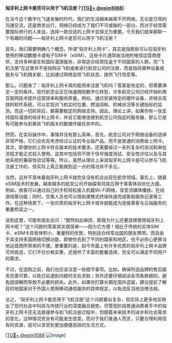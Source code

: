 **匈牙利上网卡是否可以用于飞机注册？[[TG💪+ @esim1088](https://t.me/s/esim1088)]**

在当今这个数字化飞速发展的时代，我们的生活越来越离不开网络。无论是日常的沟通交流，还是商务出行，网络已经成为了我们不可或缺的一部分。而对于经常需要国际旅行的人来说，选择一款合适的上网卡显得尤为重要。今天我们就来聊聊一个有趣的问题——匈牙利上网卡是否可以用于飞机注册？

首先，我们需要明确几个概念。所谓“匈牙利上网卡”，其实是指那些可以在匈牙利使用的移动数据卡或电子SIM卡（eSIM）。这些卡片通常由当地的电信运营商提供，支持多种语言和国际漫游服务，非常适合经常往返于不同国家的人群。而“飞机注册”在这里并不是指购买飞机或者进行航空公司的注册，而是指将某种设备或服务与飞机相关联，比如通过网络监控飞机状态、提供飞行信息等。

那么，问题来了：匈牙利上网卡真的能用来注册飞机吗？答案是肯定的，但需要满足一定的条件。现代航空业正在快速拥抱数字化转型，许多航空公司已经开始利用互联网技术提升运营效率和服务质量。例如，通过安装特定的硬件设备，并结合高效的软件系统，可以实现对飞机实时位置、燃油消耗、机械状况等关键指标的监测。而这一切的背后，都需要稳定的网络支持。因此，理论上讲，如果你有一张支持国际漫游的匈牙利上网卡，并且它能够连接到航空公司指定的服务器，那么它是有可能参与到某些飞机相关的数据传输任务中的。

然而，在实际操作中，事情并没有那么简单。首先，航空公司对于网络设备的选择非常严格，它们会优先考虑经过认证的专业级产品，而不是普通的消费级上网卡。其次，即便你的上网卡符合基本的技术要求，还需要经过一系列复杂的测试和审批流程才能正式投入使用。这其中包括但不限于信号强度测试、安全性评估以及与其他系统的兼容性验证等等。所以，虽然从理论上来说匈牙利上网卡是可以参与飞机注册工作的，但实际上真正能做到这一点的情况并不多见。

当然，这并不意味着匈牙利上网卡就完全没有机会出现在航空领域。事实上，随着eSIM技术的发展，越来越多的航空公司开始探索将其应用于乘客体验优化方面。例如，旅客可以通过自己的手机轻松接入机载Wi-Fi网络，享受流媒体播放、在线游戏等功能；同时，空乘人员也可以借助便携式终端快速完成客舱服务记录等工作。在这种场景下，一张优质的匈牙利上网卡或许就能成为连接乘客与云端服务的重要桥梁之一。

说到这里，可能有朋友会问：“既然如此麻烦，那我为什么还要选择使用匈牙利上网卡呢？”这个问题的答案其实很简单——因为它方便！相比于传统的实体SIM卡，eSIM卡具有体积小、重量轻的优势，特别适合经常出国的朋友携带。而且由于其支持多国网络切换功能，即使你去到了不同的国家和地区，也不必担心更换当地运营商所带来的不便。更重要的是，如今市面上有许多优质的匈牙利上网卡品牌可供挑选，它们不仅价格实惠，还提供了丰富的套餐选择，完全可以满足不同用户的需求。

不过，在选购之前，我们也应该注意一些细节事项。比如，确保所选品牌的售后服务完善可靠，以免日后遇到问题时无处求助；另外还要仔细阅读各项条款细则，避免因误解而导致不必要的损失。此外，如果你打算长期在国外逗留，建议提前了解目的地国家对于外国人使用移动通信服务的具体规定，以免违反当地法律法规。

总之，“匈牙利上网卡能否用于飞机注册”这个问题看似复杂，但实际上更多地反映出了现代社会中科技与传统行业的深度融合趋势。尽管现阶段普通消费者手中的匈牙利上网卡还无法直接参与到飞机注册过程中，但随着未来技术的进步和社会需求的变化，这种情况完全有可能发生改变。而对于我们普通人而言，只要合理利用现有的资源，就可以享受到更加便捷高效的生活方式。

[[TG💪+ @esim1088](https://t.me/s/esim1088) ![Image](https://i.postimg.cc/4NQfJmqS/Snipaste-2025-05-13-00-14-12.png)]